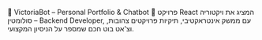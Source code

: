 🌟 VictoriaBot – Personal Portfolio & Chatbot
📌 פרויקט React המציג את ויקטוריה סולומטין – Backend Developer, עם ממשק אינטראקטיבי, תיקיות פרויקטים צהובות, וצ'אט בוט חכם שמספר על הניסיון המקצועי.
